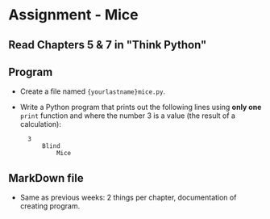 # Assignment - Mice

## Read Chapters 5 & 7 in "Think Python"

## Program
- Create a file named `{yourlastname}mice.py`.
- Write a Python program that prints out the following lines using **only one** `print` function and where the number 3 is a value (the result of a calculation):

		3
			Blind
				Mice

## MarkDown file
- Same as previous weeks: 2 things per chapter, documentation of creating program.
